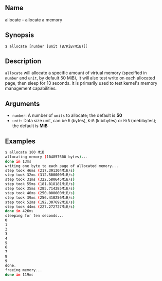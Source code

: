 ## Name

allocate - allocate a memory

## Synopsis

```**sh
$ allocate [number [unit (B/KiB/MiB)]]
```

## Description

`allocate` will allocate a specific amount of virtual memory (specified in `number` and `unit`, by default 50 MiB), It will also test write on each allocated page, then sleep for 10 seconds. It is primarily used to test kernel's memory management capabilities.

## Arguments

* `number`: A number of `units` to allocate; the default is **50**
* `unit`: Data size unit, can be `B` (bytes), `KiB` (kibibytes) or `MiB` (mebibytes); the default is **MiB**

## Examples

```sh
$ allocate 100 MiB
allocating memory (104857600 bytes)...
done in 13ms
writing one byte to each page of allocated memory...
step took 46ms (217.391304MiB/s)
step took 32ms (312.500000MiB/s)
step took 31ms (322.580645MiB/s)
step took 55ms (181.818181MiB/s)
step took 35ms (285.714285MiB/s)
step took 40ms (250.000000MiB/s)
step took 39ms (256.410256MiB/s)
step took 52ms (192.307692MiB/s)
step took 44ms (227.272727MiB/s)
done in 426ms
sleeping for ten seconds...
0
1
2
3
4
5
6
7
8
9
done.
freeing memory...
done in 119ms
```
